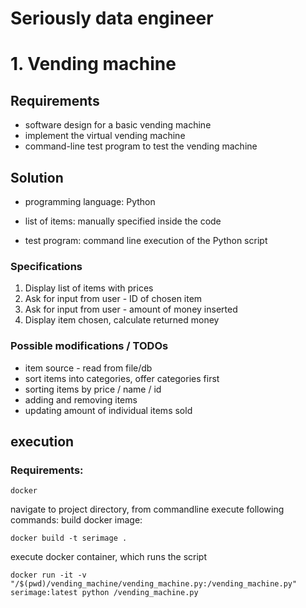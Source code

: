 # Seriously data engineer

# 1. Vending machine

## Requirements

- software design for a basic vending machine
- implement the virtual vending machine
- command-line test program to test the vending machine

## Solution

- programming language: Python

- list of items: manually specified inside the code

- test program: command line execution of the Python script

### Specifications

1. Display list of items with prices
2. Ask for input from user - ID of chosen item
3. Ask for input from user - amount of money inserted
4. Display item chosen, calculate returned money

### Possible modifications / TODOs
- item source - read from file/db
- sort items into categories, offer categories first
- sorting items by price / name / id
- adding and removing items
- updating amount of individual items sold

## execution
### Requirements:
    docker

navigate to project directory, from commandline execute following commands:
build docker image:
```
docker build -t serimage .  
```

execute docker container, which runs the script
```
docker run -it -v "/$(pwd)/vending_machine/vending_machine.py:/vending_machine.py" serimage:latest python /vending_machine.py
```


